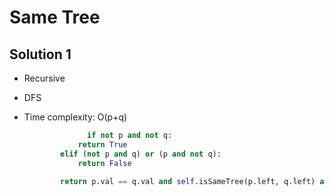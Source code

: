 # Same Tree

## Solution 1

- Recursive

- DFS

- Time complexity: O(p+q)

  ```python
  				if not p and not q:
              return True
          elif (not p and q) or (p and not q):
              return False
  
          return p.val == q.val and self.isSameTree(p.left, q.left) and self.isSameTree(p.right, q.right)
  ```

  

